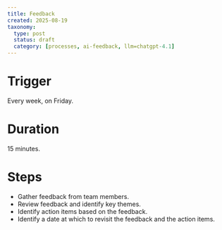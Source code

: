 ```yaml
---
title: Feedback
created: 2025-08-19
taxonomy:
  type: post
  status: draft
  category: [processes, ai-feedback, llm=chatgpt-4.1]
---
```


# Trigger
Every week, on Friday.

# Duration
15 minutes.

# Steps
* Gather feedback from team members.
* Review feedback and identify key themes.
* Identify action items based on the feedback.
* Identify a date at which to revisit the feedback and the action items.

